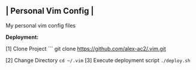 | Personal Vim Config |
-----------------------

My personal vim config files

**Deployment:** 

[1] Clone Project
    ```
    git clone https://github.com/alex-ac2/.vim.git

[2] Change Directory
    ```
    cd ~/.vim
    ```
[3] Execute deployment script
    ```
    ./deploy.sh
    ```
